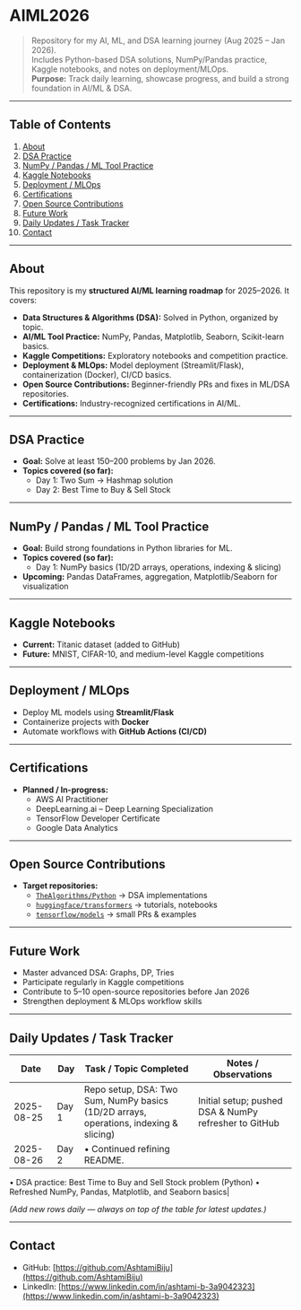 # AIML2026

> Repository for my AI, ML, and DSA learning journey (Aug 2025 – Jan 2026).  
> Includes Python-based DSA solutions, NumPy/Pandas practice, Kaggle notebooks, and notes on deployment/MLOps.  
> **Purpose:** Track daily learning, showcase progress, and build a strong foundation in AI/ML & DSA.

---

## Table of Contents
1. [About](#about)  
2. [DSA Practice](#dsa-practice)  
3. [NumPy / Pandas / ML Tool Practice](#numpy--pandas--ml-tool-practice)  
4. [Kaggle Notebooks](#kaggle-notebooks)  
5. [Deployment / MLOps](#deployment--mlops)  
6. [Certifications](#certifications)  
7. [Open Source Contributions](#open-source-contributions)  
8. [Future Work](#future-work)  
9. [Daily Updates / Task Tracker](#daily-updates--task-tracker)  
10. [Contact](#contact)  

---

## About
This repository is my **structured AI/ML learning roadmap** for 2025–2026. It covers:
- **Data Structures & Algorithms (DSA):** Solved in Python, organized by topic.
- **AI/ML Tool Practice:** NumPy, Pandas, Matplotlib, Seaborn, Scikit-learn basics.
- **Kaggle Competitions:** Exploratory notebooks and competition practice.
- **Deployment & MLOps:** Model deployment (Streamlit/Flask), containerization (Docker), CI/CD basics.
- **Open Source Contributions:** Beginner-friendly PRs and fixes in ML/DSA repositories.
- **Certifications:** Industry-recognized certifications in AI/ML.

---

## DSA Practice
- **Goal:** Solve at least 150–200 problems by Jan 2026.  
- **Topics covered (so far):**
  - Day 1: Two Sum → Hashmap solution  
  - Day 2: Best Time to Buy & Sell Stock  

---

## NumPy / Pandas / ML Tool Practice
- **Goal:** Build strong foundations in Python libraries for ML.  
- **Topics covered (so far):**
  - Day 1: NumPy basics (1D/2D arrays, operations, indexing & slicing)  
- **Upcoming:** Pandas DataFrames, aggregation, Matplotlib/Seaborn for visualization  

---

## Kaggle Notebooks
- **Current:** Titanic dataset (added to GitHub)  
- **Future:** MNIST, CIFAR-10, and medium-level Kaggle competitions  

---

## Deployment / MLOps
- Deploy ML models using **Streamlit/Flask**  
- Containerize projects with **Docker**  
- Automate workflows with **GitHub Actions (CI/CD)**  

---

## Certifications
- **Planned / In-progress:**  
  - AWS AI Practitioner  
  - DeepLearning.ai – Deep Learning Specialization  
  - TensorFlow Developer Certificate  
  - Google Data Analytics  

---

## Open Source Contributions
- **Target repositories:**  
  - [`TheAlgorithms/Python`](https://github.com/TheAlgorithms/Python) → DSA implementations  
  - [`huggingface/transformers`](https://github.com/huggingface/transformers) → tutorials, notebooks  
  - [`tensorflow/models`](https://github.com/tensorflow/models) → small PRs & examples  

---

## Future Work
- Master advanced DSA: Graphs, DP, Tries  
- Participate regularly in Kaggle competitions  
- Contribute to 5–10 open-source repositories before Jan 2026  
- Strengthen deployment & MLOps workflow skills  

---

## Daily Updates / Task Tracker

| Date       | Day  | Task / Topic Completed | Notes / Observations |
|------------|------|-------------------------|-----------------------|
| 2025-08-25 | Day 1 | Repo setup, DSA: Two Sum, NumPy basics (1D/2D arrays, operations, indexing & slicing) | Initial setup; pushed DSA & NumPy refresher to GitHub |
| 2025-08-26 | Day 2 | • Continued refining README.
• DSA practice: Best Time to Buy and Sell Stock problem (Python)
• Refreshed NumPy, Pandas, Matplotlib, and Seaborn basics|

*(Add new rows daily — always on top of the table for latest updates.)*

---

## Contact
- GitHub: [https://github.com/AshtamiBiju](https://github.com/AshtamiBiju)  
- LinkedIn: [https://www.linkedin.com/in/ashtami-b-3a9042323](https://www.linkedin.com/in/ashtami-b-3a9042323)  
